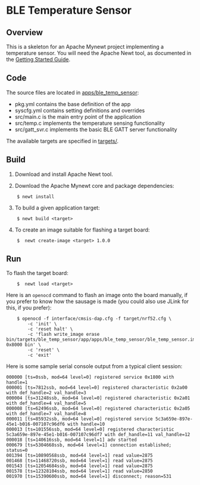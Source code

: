 # BLE Temperature Sensor

## Overview

This is a skeleton for an Apache Mynewt project implementing a temperature sensor.
You will need the Apache Newt tool, as documented in the [Getting Started Guide](http://mynewt.apache.org/os/get_started/introduction/).

## Code

The source files are located in [apps/ble_temp_sensor](apps/ble_temp_sensor):

  * pkg.yml contains the base definition of the app
  * syscfg.yml contains setting definitions and overrides
  * src/main.c is the main entry point of the application
  * src/temp.c implements the temperature sensing functionality
  * src/gatt_svr.c implements the basic BLE GATT server functionality

The available targets are specified in [targets/](targets/).

## Build

1. Download and install Apache Newt tool.

2. Download the Apache Mynewt core and package dependencies:

```no-highlight
    $ newt install
```

3. To build a given application target:

```no-highlight
    $ newt build <target>
```

4. To create an image suitable for flashing a target board:

```no-highlight
    $  newt create-image <target> 1.0.0
```

## Run

To flash the target board:

```no-highlight
    $  newt load <target>
```

Here is an `openocd` command to flash an image onto the board manually, if you prefer
to know how the sausage is made (you could also use JLink for this, if you prefer):

```no-highlight
    $ openocd -f interface/cmsis-dap.cfg -f target/nrf52.cfg \
        -c 'init' \
        -c 'reset halt' \
        -c 'flash write_image erase bin/targets/ble_temp_sensor/app/apps/ble_temp_sensor/ble_temp_sensor.img 0x8000 bin' \
        -c 'reset' \
        -c 'exit'
```

Here is some sample serial console output from a typical client session:

```no-highlight
000000 [ts=0ssb, mod=64 level=0] registered service 0x1800 with handle=1
000001 [ts=7812ssb, mod=64 level=0] registered characteristic 0x2a00 with def_handle=2 val_handle=3
000004 [ts=31248ssb, mod=64 level=0] registered characteristic 0x2a01 with def_handle=4 val_handle=5
000008 [ts=62496ssb, mod=64 level=0] registered characteristic 0x2a05 with def_handle=7 val_handle=8
000011 [ts=85932ssb, mod=64 level=0] registered service 5c3a659e-897e-45e1-b016-007107c96df6 with handle=10
000013 [ts=101556ssb, mod=64 level=0] registered characteristic 5c3a659e-897e-45e1-b016-007107c96df7 with def_handle=11 val_handle=12
000018 [ts=140616ssb, mod=64 level=1] adv started
000679 [ts=5304668ssb, mod=64 level=1] connection established; status=0
001394 [ts=10890568ssb, mod=64 level=1] read value=2875
001468 [ts=11468720ssb, mod=64 level=1] read value=2875
001543 [ts=12054684ssb, mod=64 level=1] read value=2875
001578 [ts=12328104ssb, mod=64 level=1] read value=2850
001970 [ts=15390600ssb, mod=64 level=1] disconnect; reason=531
```
